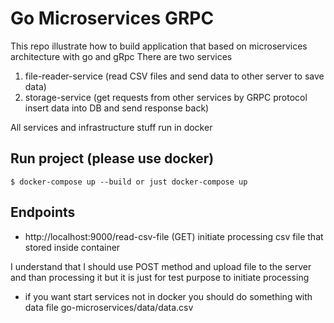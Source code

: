 # Go Microservices GRPC

This repo illustrate how to build application that based on microservices architecture with go and gRpc
There are two services
1. file-reader-service (read CSV files and send data to other server to save data)
2. storage-service (get requests from other services by GRPC protocol insert data into DB and send response back)

All services and infrastructure stuff run in docker

## Run project (please use docker)

```
$ docker-compose up --build or just docker-compose up
```

## Endpoints
* http://localhost:9000/read-csv-file (GET) initiate processing csv file that stored inside container

I understand that I should use POST method and upload file to the server and than processing it but it is just for
test purpose to initiate processing

* if you want start services not in docker you should do something with data file go-microservices/data/data.csv